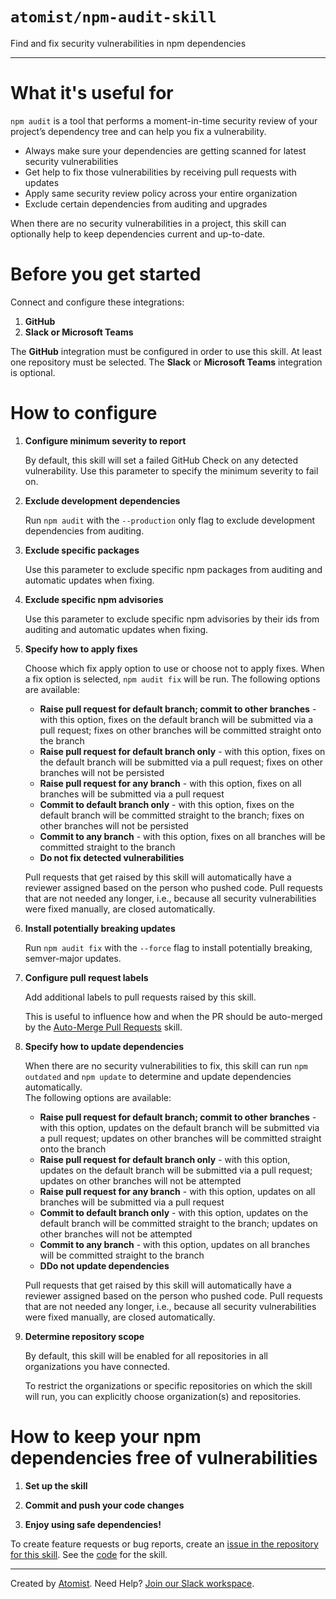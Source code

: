 # `atomist/npm-audit-skill`

<!---atomist-skill-description:start--->

Find and fix security vulnerabilities in npm dependencies

<!---atomist-skill-description:end--->

---

<!---atomist-skill-readme:start--->

# What it's useful for

`npm audit` is a tool that performs a moment-in-time security review of your
project’s dependency tree and can help you fix a vulnerability.

-   Always make sure your dependencies are getting scanned for latest security
    vulnerabilities
-   Get help to fix those vulnerabilities by receiving pull requests with updates
-   Apply same security review policy across your entire organization
-   Exclude certain dependencies from auditing and upgrades

When there are no security vulnerabilities in a project, this skill can optionally
help to keep dependencies current and up-to-date.

# Before you get started

Connect and configure these integrations:

1. **GitHub**
1. **Slack or Microsoft Teams**

The **GitHub** integration must be configured in order to use this skill. At
least one repository must be selected. The **Slack** or **Microsoft Teams**
integration is optional.

# How to configure

1. **Configure minimum severity to report**

    By default, this skill will set a failed GitHub Check on any detected vulnerability.
    Use this parameter to specify the minimum severity to fail on.

1. **Exclude development dependencies**

    Run `npm audit` with the `--production` only flag to exclude development
    dependencies from auditing.

1. **Exclude specific packages**

    Use this parameter to exclude specific npm packages from auditing and automatic
    updates when fixing.

1. **Exclude specific npm advisories**

    Use this parameter to exclude specific npm advisories by their ids from auditing
    and automatic updates when fixing.

1. **Specify how to apply fixes**

    Choose which fix apply option to use or choose not to apply fixes.
    When a fix option is selected, `npm audit fix` will be run.
    The following options are available:

    - **Raise pull request for default branch; commit to other branches** - with this
      option, fixes on the default branch will be submitted via
      a pull request; fixes on other branches will be committed straight
      onto the branch
    - **Raise pull request for default branch only** - with this option, fixes on
      the default branch will be submitted via a pull
      request; fixes on other branches will not be persisted
    - **Raise pull request for any branch** - with this option, fixes on
      all branches will be submitted via a pull request
    - **Commit to default branch only** - with this option, fixes on the
      default branch will be committed straight to the branch; fixes on
      other branches will not be persisted
    - **Commit to any branch** - with this option, fixes on all branches will
      be committed straight to the branch
    - **Do not fix detected vulnerabilities**

    Pull requests that get raised by this skill will automatically have a reviewer
    assigned based on the person who pushed code. Pull requests that are not
    needed any longer, i.e., because all security vulnerabilities were fixed manually,
    are closed automatically.

1. **Install potentially breaking updates**

    Run `npm audit fix` with the `--force` flag to install potentially breaking,
    semver-major updates.

1. **Configure pull request labels**

    Add additional labels to pull requests raised by this skill.

    This is useful to influence how and when the PR should be auto-merged by the
    [Auto-Merge Pull Requests](https://go.atomist.com/catalog/skills/atomist/github-auto-merge-skill)
    skill.

1. **Specify how to update dependencies**

    When there are no security vulnerabilities to fix, this skill can run `npm outdated` and
    `npm update` to determine and update dependencies automatically.  
    The following options are available:

    - **Raise pull request for default branch; commit to other branches** - with this
      option, updates on the default branch will be submitted via
      a pull request; updates on other branches will be committed straight
      onto the branch
    - **Raise pull request for default branch only** - with this option, updates on
      the default branch will be submitted via a pull
      request; updates on other branches will not be attempted
    - **Raise pull request for any branch** - with this option, updates on
      all branches will be submitted via a pull request
    - **Commit to default branch only** - with this option, updates on the
      default branch will be committed straight to the branch; updates on
      other branches will not be attempted
    - **Commit to any branch** - with this option, updates on all branches will
      be committed straight to the branch
    - **DDo not update dependencies**

    Pull requests that get raised by this skill will automatically have a reviewer
    assigned based on the person who pushed code. Pull requests that are not
    needed any longer, i.e., because all security vulnerabilities were fixed manually,
    are closed automatically.

1. **Determine repository scope**

    By default, this skill will be enabled for all repositories in all
    organizations you have connected.

    To restrict the organizations or specific repositories on which the skill
    will run, you can explicitly choose organization(s) and repositories.

# How to keep your npm dependencies free of vulnerabilities

1. **Set up the skill**

1. **Commit and push your code changes**

1. **Enjoy using safe dependencies!**

To create feature requests or bug reports, create an
[issue in the repository for this skill](https://github.com/atomist-skills/npm-audit-skill/issues).
See the [code](https://github.com/atomist-skills/npm-audit-skill) for the skill.

<!---atomist-skill-readme:end--->

---

Created by [Atomist][atomist].
Need Help? [Join our Slack workspace][slack].

[atomist]: https://atomist.com/ "Atomist - How Teams Deliver Software"
[slack]: https://join.atomist.com/ "Atomist Community Slack"
